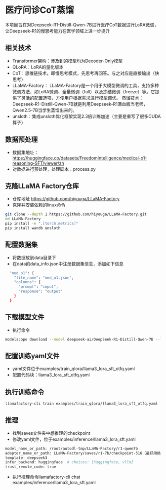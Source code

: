 # 医疗问诊CoT蒸馏
本项目旨在对Deepseek-R1-Distill-Qwen-7B进行医疗CoT数据进行LoRA微调，让Deepseek-R1的慢思考能力在医学领域上进一步提升

## 相关技术
- Transformer架构：涉及到的模型均为Decoder-Only模型
- QLoRA：LoRA的量化版本
- CoT：思维链技术，即慢思考模式，先思考再回答。与之对应是直接输出（快思考）
- LLaMA-Factory： LLaMA-Factory是一个用于大模型微调的工具，支持多种微调方法，如LoRA微调、全量微调（full）以及冻结微调（freeze）等。它提供了灵活的配置选项，方便用户根据需求进行模型调优。 
蒸馏技术：Deepseek-R1-Distill-Qwen-7B就是利用Deepseek-R1满血版当老师，Qwen2.5-7B当学生蒸馏出来的。
- unsloth：集成unsloth优化框架实现2.3倍训练加速（主要是重写了很多CUDA算子） 

## 数据预处理
- 数据集地址：https://huggingface.co/datasets/FreedomIntelligence/medical-o1-reasoning-SFT/viewer/zh
- 对数据进行预处理，处理脚本：process.py

## 克隆LLaMA Factory仓库
- 仓库地址 https://github.com/hiyouga/LLaMA-Factory
- 克隆并安装依赖的linux命令
```bash
git clone --depth 1 https://github.com/hiyouga/LLaMA-Factory.git
cd LLaMA-Factory
pip install -e ".[torch,metrics]"
pip install wandb unsloth
```
## 配置数据集
- 将数据放到data目录下
- 在data的data_info.json中注册数据集信息，添加如下信息
```bash
  "med_o1": {
    "file_name": "med_o1.json",
    "columns": {
      "prompt": "input",
      "response": "output"
    }
  }
```
## 下载模型文件
- 执行命令
```bash
modelscope download --model deepseek-ai/DeepSeek-R1-Distill-Qwen-7B --local_dir r1-qwen7b
```
## 配置训练yaml文件
- yaml文件位于examples/train_qlora/llama3_lora_sft_otfq.yaml
- 配置代码块：llama3_lora_sft_otfq.yaml
## 执行训练命令
```bash
llamafactory-cli train examples/train_qlora/llama3_lora_sft_otfq.yaml
```
## 推理
- 找到saves文件夹中想推理的checkpoint
- 修改yaml文件，位于examples/inference/llama3_lora_sft.yaml
```bash
model_name_or_path: /root/autodl-tmp/LLaMA-Factory/r1-qwen7b
adapter_name_or_path: LLaMA-Factory/saves/r1-7b/checkpoint-516（最好用绝对路径）
template: deepseek3
infer_backend: huggingface  # choices: [huggingface, vllm]
trust_remote_code: true
```
- 执行推理命令llamafactory-cli chat examples/inference/llama3_lora_sft.yaml
